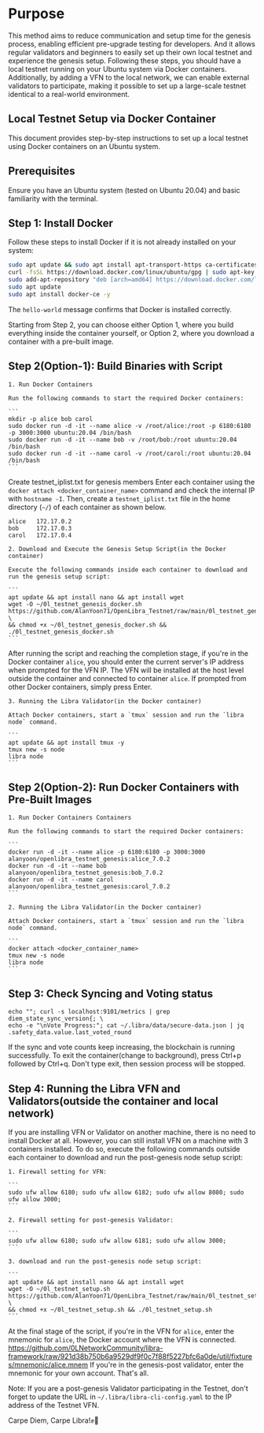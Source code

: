# Purpose

This method aims to reduce communication and setup time for the genesis process, enabling efficient pre-upgrade testing for developers.
And it allows regular validators and beginners to easily set up their own local testnet and experience the genesis setup.
Following these steps, you should have a local testnet running on your Ubuntu system via Docker containers.
Additionally, by adding a VFN to the local network, we can enable external validators to participate,
making it possible to set up a large-scale testnet identical to a real-world environment.

## Local Testnet Setup via Docker Container

This document provides step-by-step instructions to set up a local testnet using Docker containers on an Ubuntu system.

## Prerequisites

Ensure you have an Ubuntu system (tested on Ubuntu 20.04) and basic familiarity with the terminal.

## Step 1: Install Docker

Follow these steps to install Docker if it is not already installed on your system:

```bash
sudo apt update && sudo apt install apt-transport-https ca-certificates curl software-properties-common -y
curl -fsSL https://download.docker.com/linux/ubuntu/gpg | sudo apt-key add -
sudo add-apt-repository "deb [arch=amd64] https://download.docker.com/linux/ubuntu $(lsb_release -cs) stable"
sudo apt update
sudo apt install docker-ce -y
```

The `hello-world` message confirms that Docker is installed correctly.

Starting from Step 2, you can choose either Option 1, where you build everything inside the container yourself,
or Option 2, where you download a container with a pre-built image.

## Step 2(Option-1): Build Binaries with Script

	1. Run Docker Containers

	Run the following commands to start the required Docker containers:

	```
	mkdir -p alice bob carol
	sudo docker run -d -it --name alice -v /root/alice:/root -p 6180:6180 -p 3000:3000 ubuntu:20.04 /bin/bash
	sudo docker run -d -it --name bob -v /root/bob:/root ubuntu:20.04 /bin/bash
	sudo docker run -d -it --name carol -v /root/carol:/root ubuntu:20.04 /bin/bash
	```

Create testnet_iplist.txt for genesis members
Enter each container using the `docker attach <docker_container_name>` command and check the internal IP with `hostname -I`.
Then, create a `testnet_iplist.txt` file in the home directory (`~/`) of each container as shown below.

```
alice	172.17.0.2
bob		172.17.0.3
carol	172.17.0.4
```

	2. Download and Execute the Genesis Setup Script(in the Docker container)

	Execute the following commands inside each container to download and run the genesis setup script:

	```
	apt update && apt install nano && apt install wget
	wget -O ~/0l_testnet_genesis_docker.sh https://github.com/AlanYoon71/OpenLibra_Testnet/raw/main/0l_testnet_genesis_docker.sh \
	&& chmod +x ~/0l_testnet_genesis_docker.sh && ./0l_testnet_genesis_docker.sh
	```

After running the script and reaching the completion stage, if you're in the Docker container `alice`,
you should enter the current server's IP address when prompted for the VFN IP.
The VFN will be installed at the host level outside the container and connected to container `alice`.
If prompted from other Docker containers, simply press Enter.

	3. Running the Libra Validator(in the Docker container)

	Attach Docker containers, start a `tmux` session and run the `libra node` command.
	
	```
	apt update && apt install tmux -y
	tmux new -s node
	libra node
	```

## Step 2(Option-2): Run Docker Containers with Pre-Built Images

	1. Run Docker Containers Containers

	Run the following commands to start the required Docker containers:

	```
	docker run -d -it --name alice -p 6180:6180 -p 3000:3000 alanyoon/openlibra_testnet_genesis:alice_7.0.2
	docker run -d -it --name bob alanyoon/openlibra_testnet_genesis:bob_7.0.2
	docker run -d -it --name carol alanyoon/openlibra_testnet_genesis:carol_7.0.2
	```

	2. Running the Libra Validator(in the Docker container)

	Attach Docker containers, start a `tmux` session and run the `libra node` command.
	
	```
	docker attach <docker_container_name>
	tmux new -s node
	libra node
	```

## Step 3: Check Syncing and Voting status

```
echo ""; curl -s localhost:9101/metrics | grep diem_state_sync_version{; \
echo -e "\nVote Progress:"; cat ~/.libra/data/secure-data.json | jq .safety_data.value.last_voted_round
```

If the sync and vote counts keep increasing, the blockchain is running successfully.
To exit the container(change to background), press Ctrl+p followed by Ctrl+q.
Don't type exit, then session process will be stopped.

## Step 4: Running the Libra VFN and Validators(outside the container and local network)

If you are installing VFN or Validator on another machine, there is no need to install Docker at all.
However, you can still install VFN on a machine with 3 containers installed.
To do so, execute the following commands outside each container to download and run the post-genesis node setup script:

	1. Firewall setting for VFN:

	```
	sudo ufw allow 6180; sudo ufw allow 6182; sudo ufw allow 8080; sudo ufw allow 3000; 
	```
	
	2. Firewall setting for post-genesis Validator:

	```
	sudo ufw allow 6180; sudo ufw allow 6181; sudo ufw allow 3000; 
	```
	
	3. download and run the post-genesis node setup script:

	```
	apt update && apt install nano && apt install wget
	wget -O ~/0l_testnet_setup.sh https://github.com/AlanYoon71/OpenLibra_Testnet/raw/main/0l_testnet_setup.sh \
	&& chmod +x ~/0l_testnet_setup.sh && ./0l_testnet_setup.sh
	```

At the final stage of the script, if you're in the VFN for `alice`, enter the mnemonic for `alice`,
the Docker account where the VFN is connected.
https://github.com/0LNetworkCommunity/libra-framework/raw/921d38b750b6a9529df9f0c7f88f5227bfc6a0de/util/fixtures/mnemonic/alice.mnem
If you're in the genesis-post validator, enter the mnemonic for your own account. That's all.
   
Note: 
If you are a post-genesis Validator participating in the Testnet,
don't forget to update the URL in `~/.libra/libra-cli-config.yaml` to the IP address of the Testnet VFN.

Carpe Diem, Carpe Libra!✊🔆
